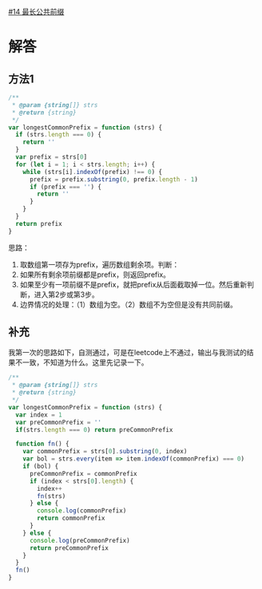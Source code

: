 [#14 最长公共前缀](https://leetcode-cn.com/problems/longest-common-prefix/)

# 解答
## 方法1

```javascript
/**
 * @param {string[]} strs
 * @return {string}
 */
var longestCommonPrefix = function (strs) {
  if (strs.length === 0) {
    return ''
  }
  var prefix = strs[0]
  for (let i = 1; i < strs.length; i++) {
    while (strs[i].indexOf(prefix) !== 0) {
      prefix = prefix.substring(0, prefix.length - 1)
      if (prefix === '') {
        return ''
      }
    }
  }
  return prefix
}
```

思路：

1. 取数组第一项存为prefix，遍历数组剩余项。判断：
2. 如果所有剩余项前缀都是prefix，则返回prefix。
3. 如果至少有一项前缀不是prefix，就把prefix从后面截取掉一位。然后重新判断，进入第2步或第3步。
4. 边界情况的处理：（1）数组为空。（2）数组不为空但是没有共同前缀。

## 补充
我第一次的思路如下，自测通过，可是在leetcode上不通过，输出与我测试的结果不一致，不知道为什么。这里先记录一下。

```javascript
/**
 * @param {string[]} strs
 * @return {string}
 */
var longestCommonPrefix = function (strs) {
  var index = 1
  var preCommonPrefix = ''
  if(strs.length === 0) return preCommonPrefix

  function fn() {
    var commonPrefix = strs[0].substring(0, index)
    var bol = strs.every(item => item.indexOf(commonPrefix) === 0)
    if (bol) {
      preCommonPrefix = commonPrefix
      if (index < strs[0].length) {
        index++
        fn(strs)
      } else {
        console.log(commonPrefix)
        return commonPrefix
      }
    } else {
      console.log(preCommonPrefix)
      return preCommonPrefix
    }
  }
  fn()
}
```